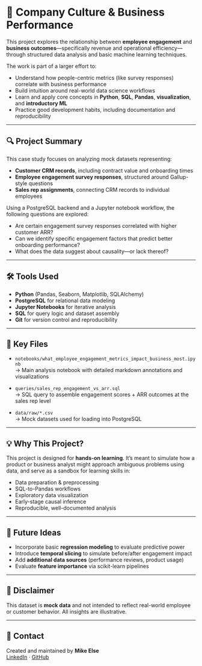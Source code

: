 # 🧠 Company Culture & Business Performance

This project explores the relationship between **employee engagement** and **business outcomes**—specifically revenue and operational efficiency—through structured data analysis and basic machine learning techniques.

The work is part of a larger effort to:
- Understand how people-centric metrics (like survey responses) correlate with business performance
- Build intuition around real-world data science workflows
- Learn and apply core concepts in **Python**, **SQL**, **Pandas**, **visualization**, and **introductory ML**
- Practice good development habits, including documentation and reproducibility

---

## 🔍 Project Summary

This case study focuses on analyzing mock datasets representing:

- **Customer CRM records**, including contract value and onboarding times  
- **Employee engagement survey responses**, structured around Gallup-style questions  
- **Sales rep assignments**, connecting CRM records to individual employees

Using a PostgreSQL backend and a Jupyter notebook workflow, the following questions are explored:

- Are certain engagement survey responses correlated with higher customer ARR?
- Can we identify specific engagement factors that predict better onboarding performance?
- What does the data suggest about causality—or lack thereof?

---

## 🛠️ Tools Used

- **Python** (Pandas, Seaborn, Matplotlib, SQLAlchemy)
- **PostgreSQL** for relational data modeling
- **Jupyter Notebooks** for iterative analysis
- **SQL** for query logic and dataset assembly
- **Git** for version control and reproducibility

---

## 📁 Key Files

- `notebooks/what_employee_engagement_metrics_impact_business_most.ipynb`  
  → Main analysis notebook with detailed markdown annotations and visualizations

- `queries/sales_rep_engagement_vs_arr.sql`  
  → SQL query to assemble engagement scores + ARR outcomes at the sales rep level

- `data/raw/*.csv`  
  → Mock datasets used for loading into PostgreSQL

---

## 💡 Why This Project?

This project is designed for **hands-on learning**. It’s meant to simulate how a product or business analyst might approach ambiguous problems using data, and serve as a sandbox for learning skills in:

- Data preparation & preprocessing  
- SQL-to-Pandas workflows  
- Exploratory data visualization  
- Early-stage causal inference  
- Reproducible, well-documented analysis

---

## 🚧 Future Ideas

- Incorporate basic **regression modeling** to evaluate predictive power
- Introduce **temporal slicing** to simulate before/after engagement impact
- Add **additional data sources** (performance reviews, product usage)
- Evaluate **feature importance** via scikit-learn pipelines

---

## 🧪 Disclaimer

This dataset is **mock data** and not intended to reflect real-world employee or customer behavior. All insights are illustrative.

---

## 👋 Contact

Created and maintained by **Mike Else**  
[LinkedIn](https://www.linkedin.com/in/mike-else-462a8a20) · [GitHub](https://github.com/mikElse)